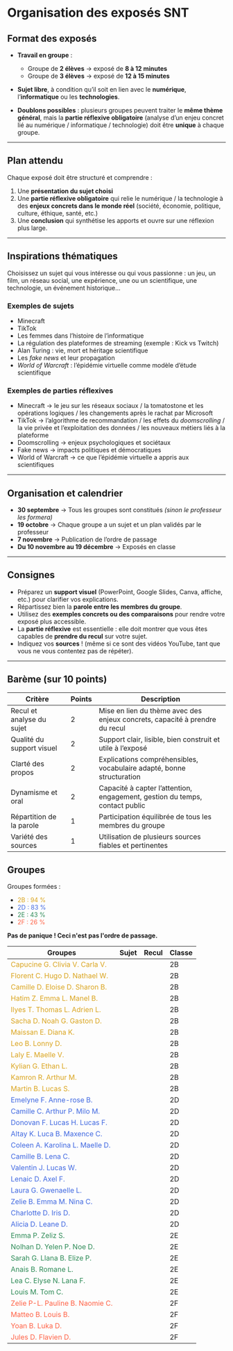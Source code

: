 # Organisation des exposés SNT

## Format des exposés
- **Travail en groupe** :  
  - Groupe de **2 élèves** → exposé de **8 à 12 minutes**  
  - Groupe de **3 élèves** → exposé de **12 à 15 minutes**  

- **Sujet libre**, à condition qu’il soit en lien avec le **numérique**, l’**informatique** ou les **technologies**.  

- **Doublons possibles** : plusieurs groupes peuvent traiter le **même thème général**, mais la **partie réflexive obligatoire** (analyse d’un enjeu concret lié au numérique / informatique / technologie) doit être **unique** à chaque groupe.  

---

## Plan attendu
Chaque exposé doit être structuré et comprendre :  
1. Une **présentation du sujet choisi**   
2. Une **partie réflexive obligatoire** qui relie le numérique / la technologie à des **enjeux concrets dans le monde réel** (société, économie, politique, culture, éthique, santé, etc.)  
3. Une **conclusion** qui synthétise les apports et ouvre sur une réflexion plus large.  

---

## Inspirations thématiques

Choisissez un sujet qui vous intéresse ou qui vous passionne : un jeu, un film, un réseau social, une expérience, une ou un scientifique, une technologie, un événement historique...  

### Exemples de sujets
- Minecraft  
- TikTok  
- Les femmes dans l’histoire de l’informatique  
- La régulation des plateformes de streaming (exemple : Kick vs Twitch)  
- Alan Turing : vie, mort et héritage scientifique  
- Les *fake news* et leur propagation  
- *World of Warcraft* : l’épidémie virtuelle comme modèle d’étude scientifique  

### Exemples de parties réflexives
- Minecraft → le jeu sur les réseaux sociaux / la tomatostone et les opérations logiques / les changements après le rachat par Microsoft  
- TikTok → l’algorithme de recommandation / les effets du *doomscrolling* / la vie privée et l’exploitation des données / les nouveaux métiers liés à la plateforme  
- Doomscrolling → enjeux psychologiques et sociétaux  
- Fake news → impacts politiques et démocratiques  
- World of Warcraft → ce que l’épidémie virtuelle a appris aux scientifiques  

---

## Organisation et calendrier
- **30 septembre** → Tous les groupes sont constitués *(sinon le professeur les formera)*  
- **19 octobre** → Chaque groupe a un sujet et un plan validés par le professeur  
- **7 novembre** → Publication de l’ordre de passage  
- **Du 10 novembre au 19 décembre** → Exposés en classe  

---

## Consignes
- Préparez un **support visuel** (PowerPoint, Google Slides, Canva, affiche, etc.) pour clarifier vos explications.  
- Répartissez bien la **parole entre les membres du groupe**.  
- Utilisez des **exemples concrets ou des comparaisons** pour rendre votre exposé plus accessible.  
- La **partie réflexive** est essentielle : elle doit montrer que vous êtes capables de **prendre du recul** sur votre sujet.  
- Indiquez vos **sources** ! (même si ce sont des vidéos YouTube, tant que vous ne vous contentez pas de répéter).  

---

## Barème (sur 10 points)

| Critère                   | Points | Description                                                                 |
|----------------------------|--------|-----------------------------------------------------------------------------|
| Recul et analyse du sujet  | 2      | Mise en lien du thème avec des enjeux concrets, capacité à prendre du recul |
| Qualité du support visuel  | 2      | Support clair, lisible, bien construit et utile à l’exposé                   |
| Clarté des propos          | 2      | Explications compréhensibles, vocabulaire adapté, bonne structuration       |
| Dynamisme et oral          | 2      | Capacité à capter l’attention, engagement, gestion du temps, contact public |
| Répartition de la parole   | 1      | Participation équilibrée de tous les membres du groupe                      |
| Variété des sources        | 1      | Utilisation de plusieurs sources fiables et pertinentes                     |

## Groupes  

Groupes formées :  
- <span style="color:goldenrod">2B : 94 %</span>  
- <span style="color:royalblue">2D : 83 %</span>  
- <span style="color:seagreen">2E : 43 %</span>  
- <span style="color:tomato">2F : 26 %</span>  

**Pas de panique ! Ceci n'est pas l'ordre de passage.**  

|Groupes|Sujet|Recul|Classe|
|--|--|--|--|
|<span style="color:goldenrod">Capucine G. Clivia V. Carla V.|||2B|
|<span style="color:goldenrod">Florent C. Hugo D. Nathael W.|||2B|
|<span style="color:goldenrod">Camille D. Eloise D. Sharon B.|||2B|
|<span style="color:goldenrod">Hatim Z. Emma L. Manel B.|||2B|
|<span style="color:goldenrod">Ilyes T. Thomas L. Adrien L.|||2B|
|<span style="color:goldenrod">Sacha D. Noah G. Gaston D.|||2B|
|<span style="color:goldenrod">Maissan E. Diana K.|||2B|
|<span style="color:goldenrod">Leo B. Lonny D.|||2B|
|<span style="color:goldenrod">Laly E. Maelle V.|||2B|
|<span style="color:goldenrod">Kylian G. Ethan L.|||2B|
|<span style="color:goldenrod">Kamron R. Arthur M.|||2B|
|<span style="color:goldenrod">Martin B. Lucas S.|||2B|
|<span style="color:royalblue">Emelyne F. Anne-rose B.|||2D|
|<span style="color:royalblue">Camille C. Arthur P. Milo M.|||2D|
|<span style="color:royalblue">Donovan F. Lucas H. Lucas F.|||2D|
|<span style="color:royalblue">Altay K. Luca B. Maxence C.|||2D|
|<span style="color:royalblue">Coleen A. Karolina L. Maelle D.|||2D|
|<span style="color:royalblue">Camille B. Lena C.|||2D|
|<span style="color:royalblue">Valentin J. Lucas W.|||2D|
|<span style="color:royalblue">Lenaic D. Axel F.|||2D|
|<span style="color:royalblue">Laura G. Gwenaelle L.|||2D|
|<span style="color:royalblue">Zelie B. Emma M. Nina C.|||2D|
|<span style="color:royalblue">Charlotte D. Iris D.|||2D|
|<span style="color:royalblue">Alicia D. Leane D.|||2D|
|<span style="color:seagreen">Emma P. Zeliz S.|||2E|
|<span style="color:seagreen">Nolhan D. Yelen P. Noe D.|||2E|
|<span style="color:seagreen">Sarah G. Llana B. Elize P.|||2E|
|<span style="color:seagreen">Anais B. Romane L.|||2E|
|<span style="color:seagreen">Lea C. Elyse N. Lana F.|||2E|
|<span style="color:seagreen">Louis M. Tom C.|||2E|
|<span style="color:tomato">Zelie P-L. Pauline B. Naomie C.|||2F|
|<span style="color:tomato">Matteo B. Louis B.|||2F|
|<span style="color:tomato">Yoan B. Luka D.|||2F|
|<span style="color:tomato">Jules D. Flavien D.|||2F|